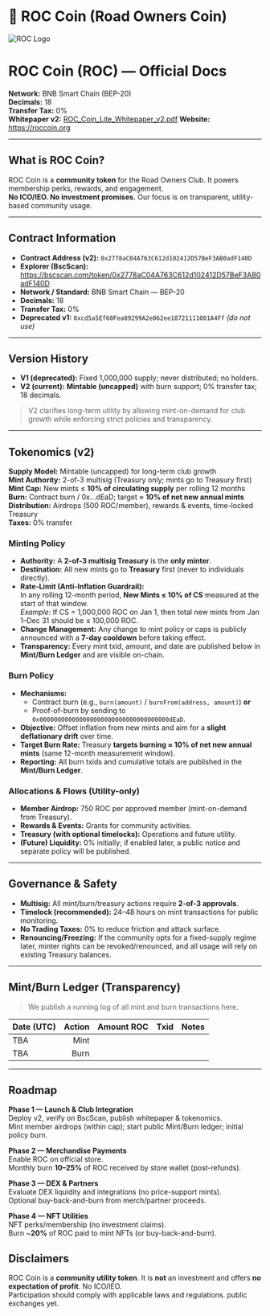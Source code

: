 # 🚗 ROC Coin (Road Owners Coin)

![ROC Logo](https://i.postimg.cc/MTffMpZQ/roc-logo-256x256-1.png)

# ROC Coin (ROC) — Official Docs

**Network:** BNB Smart Chain (BEP-20)  
**Decimals:** 18  
**Transfer Tax:** 0%  
**Whitepaper v2:** [ROC_Coin_Lite_Whitepaper_v2.pdf](./ROC_Coin_Lite_Whitepaper_v2.pdf)
**Website:** https://roccoin.org

---

## What is ROC Coin?
ROC Coin is a **community token** for the Road Owners Club. It powers membership perks, rewards, and engagement.  
**No ICO/IEO. No investment promises.** Our focus is on transparent, utility-based community usage.

---

## Contract Information

- **Contract Address (v2):** `0x2778aC04A763C612d102412D57BeF3AB0adF140D`
- **Explorer (BscScan):** https://bscscan.com/token/0x2778aC04A763C612d102412D57BeF3AB0adF140D
- **Network / Standard:** BNB Smart Chain — BEP-20
- **Decimals:** 18
- **Transfer Tax:** 0%
- **Deprecated v1:** `0xcd5a5Ef60Fea89299A2e062ee18721111001A4Ff` *(do not use)*
---

## Version History
- **V1 (deprecated):** Fixed 1,000,000 supply; never distributed; no holders.  
- **V2 (current):** **Mintable (uncapped)** with burn support; 0% transfer tax; 18 decimals.

> V2 clarifies long-term utility by allowing mint-on-demand for club growth while enforcing strict policies and transparency.

---

## Tokenomics (v2)

**Supply Model:** Mintable (uncapped) for long-term club growth  
**Mint Authority:** 2-of-3 multisig (Treasury only; mints go to Treasury first)  
**Mint Cap:** New mints ≤ **10% of circulating supply** per rolling 12 months  
**Burn:** Contract burn / 0x...dEaD; target ≈ **10% of net new annual mints**  
**Distribution:** Airdrops (500 ROC/member), rewards & events, time-locked Treasury  
**Taxes:** 0% transfer

### Minting Policy
- **Authority:** A **2-of-3 multisig Treasury** is the **only minter**.
- **Destination:** All new mints go to **Treasury** first (never to individuals directly).
- **Rate-Limit (Anti-Inflation Guardrail):**  
  In any rolling 12-month period, **New Mints ≤ 10% of CS** measured at the start of that window.  
  *Example:* If CS = 1,000,000 ROC on Jan 1, then total new mints from Jan 1–Dec 31 should be ≤ 100,000 ROC.
- **Change Management:** Any change to mint policy or caps is publicly announced with a **7-day cooldown** before taking effect.
- **Transparency:** Every mint txid, amount, and date are published below in **Mint/Burn Ledger** and are visible on-chain.

### Burn Policy
- **Mechanisms:**  
  - Contract burn (e.g., `burn(amount)` / `burnFrom(address, amount)`) **or**  
  - Proof-of-burn by sending to `0x000000000000000000000000000000000000dEaD`.
- **Objective:** Offset inflation from new mints and aim for a **slight deflationary drift** over time.
- **Target Burn Rate:** Treasury **targets burning ≈ 10% of net new annual mints** (same 12-month measurement window).
- **Reporting:** All burn txids and cumulative totals are published in the **Mint/Burn Ledger**.

### Allocations & Flows (Utility-only)
- **Member Airdrop:** 750 ROC per approved member (mint-on-demand from Treasury).
- **Rewards & Events:** Grants for community activities.
- **Treasury (with optional timelocks):** Operations and future utility.
- **(Future) Liquidity:** 0% initially; if enabled later, a public notice and separate policy will be published.

---

## Governance & Safety
- **Multisig:** All mint/burn/treasury actions require **2-of-3 approvals**.
- **Timelock (recommended):** 24–48 hours on mint transactions for public monitoring.
- **No Trading Taxes:** 0% to reduce friction and attack surface.
- **Renouncing/Freezing:** If the community opts for a fixed-supply regime later, minter rights can be revoked/renounced, and all usage will rely on existing Treasury balances.

---

## Mint/Burn Ledger (Transparency)
> We publish a running log of all mint and burn transactions here.

| Date (UTC) | Action | Amount ROC | Txid | Notes |
|---|---:|---:|---|---|
| TBA | Mint |  |  |  |
| TBA | Burn |  |  |  |

---
## Roadmap

**Phase 1 — Launch & Club Integration**  
Deploy v2, verify on BscScan, publish whitepaper & tokenomics.  
Mint member airdrops (within cap); start public Mint/Burn ledger; initial policy burn.

**Phase 2 — Merchandise Payments**  
Enable ROC on official store.  
Monthly burn **10–25%** of ROC received by store wallet (post-refunds).

**Phase 3 — DEX & Partners**  
Evaluate DEX liquidity and integrations (no price-support mints).  
Optional buy-back-and-burn from merch/partner proceeds.

**Phase 4 — NFT Utilities**  
NFT perks/membership (no investment claims).  
Burn ~**20%** of ROC paid to mint NFTs (or buy-back-and-burn). 

## Disclaimers
ROC Coin is a **community utility token**. It is **not** an investment and offers **no expectation of profit**. No ICO/IEO.  
Participation should comply with applicable laws and regulations.
public exchanges yet.
